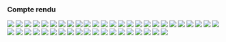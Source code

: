 <h3>Compte rendu</h3>
<img src="captures/img.png">
<img src="captures/img_1.png">
<img src="captures/img_2.png">
<img src="captures/img_4.png">
<img src="captures/img_6.png">
<img src="captures/img_8.png">
<img src="captures/img_10.png">
<img src="captures/img_12.png">
<img src="captures/img_15.png">
<img src="captures/img_17.png">
<img src="captures/img_18.png">
<img src="captures/img_19.png">
<img src="captures/img_20.png">
<img src="captures/img_21.png">
<img src="captures/img_22.png">
<img src="captures/img_23.png">
<img src="captures/img_24.png">
<img src="captures/img_25.png">
<img src="captures/img_26.png">
<img src="captures/img_27.png">
<img src="captures/img_28.png">
<img src="captures/img_29.png">
<img src="captures/img_30.png">
<img src="captures/img_32.png">
<img src="captures/img_34.png">
<img src="captures/img_36.png">
<img src="captures/img_38.png">
<img src="captures/img_40.png">
<img src="captures/img_41.png">
<img src="captures/img_42.png">
<img src="captures/img_43.png">
<img src="captures/img_44.png">
<img src="captures/img_45.png">
<img src="captures/img_46.png">
<img src="captures/img_47.png">
<img src="captures/img_48.png">
<img src="captures/img_49.png">
<img src="captures/img_50.png">
<img src="captures/img_51.png">
<img src="captures/img_52.png">
<img src="captures/img_53.png">
<img src="captures/img_54.png">
<img src="captures/img_55.png">
<img src="captures/img_56.png">

